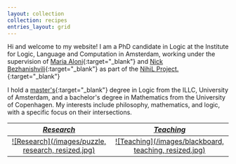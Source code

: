 ```yaml
---
layout: collection
collection: recipes
entries_layout: grid
---
```


Hi and welcome to my website! I am a PhD candidate in Logic at the Institute for Logic, Language and Computation in Amsterdam, working under the supervision of [Maria Aloni](https://www.marialoni.org/){:target="_blank"} and [Nick Bezhanishvili](https://staff.fnwi.uva.nl/n.bezhanishvili/){:target="_blank"} as part of the [NihiL Project.](https://projects.illc.uva.nl/nihil/){:target="_blank"}

I hold a [master's](https://eprints.illc.uva.nl/id/eprint/2226/){:target="_blank"} degree in Logic from the ILLC, University of Amsterdam, and a bachelor's degree in Mathematics from the University of Copenhagen. 
My interests include philosophy, mathematics, and logic, with a specific focus on their intersections. <!-- Currently, I am particularly interested in understanding how logics relate. -->

| [*Research*](https://knudstorp.github.io/research/)| [*Teaching*](https://knudstorp.github.io/teaching/) |
| :---: | :---: |
| [![Research](/images/puzzle, research, resized.jpg)](https://knudstorp.github.io/research/) | [![Teaching](/images/blackboard, teaching, resized.jpg)](https://knudstorp.github.io/teaching/) |
